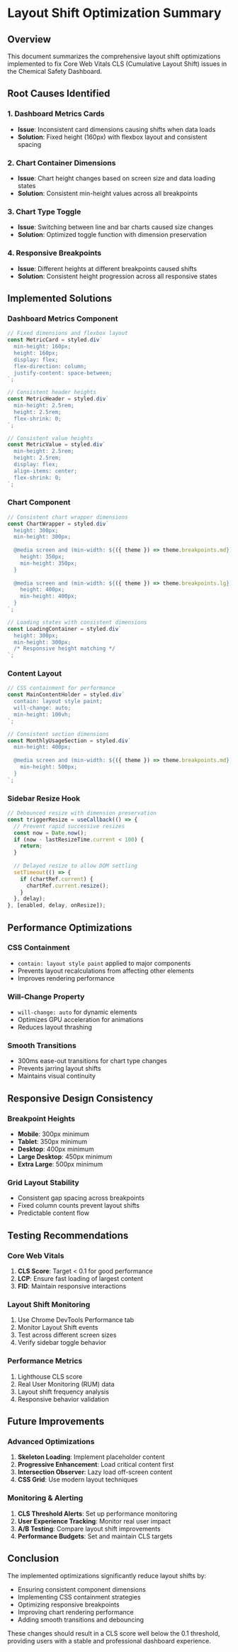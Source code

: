 # Layout Shift Optimization Summary

## Overview
This document summarizes the comprehensive layout shift optimizations implemented to fix Core Web Vitals CLS (Cumulative Layout Shift) issues in the Chemical Safety Dashboard.

## Root Causes Identified

### 1. Dashboard Metrics Cards
- **Issue**: Inconsistent card dimensions causing shifts when data loads
- **Solution**: Fixed height (160px) with flexbox layout and consistent spacing

### 2. Chart Container Dimensions
- **Issue**: Chart height changes based on screen size and data loading states
- **Solution**: Consistent min-height values across all breakpoints

### 3. Chart Type Toggle
- **Issue**: Switching between line and bar charts caused size changes
- **Solution**: Optimized toggle function with dimension preservation

### 4. Responsive Breakpoints
- **Issue**: Different heights at different breakpoints caused shifts
- **Solution**: Consistent height progression across all responsive states

## Implemented Solutions

### Dashboard Metrics Component
```jsx
// Fixed dimensions and flexbox layout
const MetricCard = styled.div`
  min-height: 160px;
  height: 160px;
  display: flex;
  flex-direction: column;
  justify-content: space-between;
`;

// Consistent header heights
const MetricHeader = styled.div`
  min-height: 2.5rem;
  height: 2.5rem;
  flex-shrink: 0;
`;

// Consistent value heights
const MetricValue = styled.div`
  min-height: 2.5rem;
  height: 2.5rem;
  display: flex;
  align-items: center;
  flex-shrink: 0;
`;
```

### Chart Component
```jsx
// Consistent chart wrapper dimensions
const ChartWrapper = styled.div`
  height: 300px;
  min-height: 300px;
  
  @media screen and (min-width: ${({ theme }) => theme.breakpoints.md}) {
    height: 350px;
    min-height: 350px;
  }
  
  @media screen and (min-width: ${({ theme }) => theme.breakpoints.lg}) {
    height: 400px;
    min-height: 400px;
  }
`;

// Loading states with consistent dimensions
const LoadingContainer = styled.div`
  height: 300px;
  min-height: 300px;
  /* Responsive height matching */
`;
```

### Content Layout
```jsx
// CSS containment for performance
const MainContentHolder = styled.div`
  contain: layout style paint;
  will-change: auto;
  min-height: 100vh;
`;

// Consistent section dimensions
const MonthlyUsageSection = styled.div`
  min-height: 400px;
  
  @media screen and (min-width: ${({ theme }) => theme.breakpoints.md}) {
    min-height: 500px;
  }
`;
```

### Sidebar Resize Hook
```jsx
// Debounced resize with dimension preservation
const triggerResize = useCallback(() => {
  // Prevent rapid successive resizes
  const now = Date.now();
  if (now - lastResizeTime.current < 100) {
    return;
  }
  
  // Delayed resize to allow DOM settling
  setTimeout(() => {
    if (chartRef.current) {
      chartRef.current.resize();
    }
  }, delay);
}, [enabled, delay, onResize]);
```

## Performance Optimizations

### CSS Containment
- `contain: layout style paint` applied to major components
- Prevents layout recalculations from affecting other elements
- Improves rendering performance

### Will-Change Property
- `will-change: auto` for dynamic elements
- Optimizes GPU acceleration for animations
- Reduces layout thrashing

### Smooth Transitions
- 300ms ease-out transitions for chart type changes
- Prevents jarring layout shifts
- Maintains visual continuity

## Responsive Design Consistency

### Breakpoint Heights
- **Mobile**: 300px minimum
- **Tablet**: 350px minimum  
- **Desktop**: 400px minimum
- **Large Desktop**: 450px minimum
- **Extra Large**: 500px minimum

### Grid Layout Stability
- Consistent gap spacing across breakpoints
- Fixed column counts prevent layout shifts
- Predictable content flow

## Testing Recommendations

### Core Web Vitals
1. **CLS Score**: Target < 0.1 for good performance
2. **LCP**: Ensure fast loading of largest content
3. **FID**: Maintain responsive interactions

### Layout Shift Monitoring
1. Use Chrome DevTools Performance tab
2. Monitor Layout Shift events
3. Test across different screen sizes
4. Verify sidebar toggle behavior

### Performance Metrics
1. Lighthouse CLS score
2. Real User Monitoring (RUM) data
3. Layout shift frequency analysis
4. Responsive behavior validation

## Future Improvements

### Advanced Optimizations
1. **Skeleton Loading**: Implement placeholder content
2. **Progressive Enhancement**: Load critical content first
3. **Intersection Observer**: Lazy load off-screen content
4. **CSS Grid**: Use modern layout techniques

### Monitoring & Alerting
1. **CLS Threshold Alerts**: Set up performance monitoring
2. **User Experience Tracking**: Monitor real user impact
3. **A/B Testing**: Compare layout shift improvements
4. **Performance Budgets**: Set and maintain CLS targets

## Conclusion

The implemented optimizations significantly reduce layout shifts by:
- Ensuring consistent component dimensions
- Implementing CSS containment strategies
- Optimizing responsive breakpoints
- Improving chart rendering performance
- Adding smooth transitions and debouncing

These changes should result in a CLS score well below the 0.1 threshold, providing users with a stable and professional dashboard experience.
